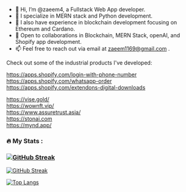 
- 👋 Hi, I’m @zaeem4, a Fullstack Web App developer.
- 🌱 I specialize in MERN stack and Python development.
- 🌱 I also have experience in blockchain development focusing on Ethereum and Cardano.
- 💞️ Open to collaborations in Blockchain, MERN Stack, openAI, and Shopify app development.
- 📫 Feel free to reach out via email at zaeem1169@gmail.com .

Check out some of the industrial products I've developed: <br/>

https://apps.shopify.com/login-with-phone-number <br/>
https://apps.shopify.com/whatsapp-order <br/>
https://apps.shopify.com/extendons-digital-downloads <br/>

https://vise.gold/ <br/>
https://wownft.vip/ <br/>
https://www.assuretrust.asia/ <br/>
https://stonai.com <br/>
https://mynd.app/ <br/>

<!---
zaeem4/zaeem4 is a ✨ special ✨ repository because its `README.md` (this file) appears on your GitHub profile.
You can click the Preview link to take a look at your changes.
--->
### :fire: My Stats :

### [![GitHub Streak](http://github-readme-streak-stats.herokuapp.com?user=zaeem4&theme=dark&background=000000&exclude_days=Sun,Sat&starting_year=2022)](https://git.io/streak-stats)
[![GitHub Streak](https://streak-stats.demolab.com?user=zaeem4&theme=dark&background=000000&exclude_days=Sun,Sat&starting_year=2022)](https://git.io/streak-stats)

[![Top Langs](https://github-readme-stats.vercel.app/api/top-langs/?username=zaeem4&layout=compact&theme=vision-friendly-dark)](https://github.com/anuraghazra/github-readme-stats)

